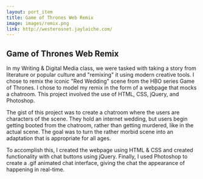 ```yaml
---
layout: port_item
title: Game of Thrones Web Remix
image: images/remix.png
link: http://westerosnet.jaylaiche.com/
---
```


## Game of Thrones Web Remix

In my Writing & Digital Media class, we were tasked with taking a story from literature or popular culture and "remixing" it using modern creative tools. I chose to remix the iconic "Red Wedding" scene from the HBO series Game of Thrones. I chose to model my remix in the form of a webpage that mocks a chatroom. This project involved the use of HTML, CSS, jQuery, and Photoshop. 

The gist of this project was to create a chatroom where the users are characters of the scene. They hold an internet wedding, but users begin getting booted from the chatroom, rather than getting murdered, like in the actual scene. The goal was to turn the rather morbid scene into an adaptation that is appropriate for all ages. 

To accomplish this, I created the webpage using HTML & CSS and created functionality with chat buttons using jQuery. Finally, I used Photoshop to create a .gif animated chat interface, giving the chat the appearance of happening in real-time. 